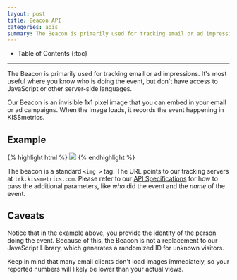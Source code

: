 ```yaml
---
layout: post
title: Beacon API
categories: apis
summary: The Beacon is primarily used for tracking email or ad impressions, or in cases where you do not have access to JavaScript or other server-side languages.
---
```

* Table of Contents
{:toc}
* * *

The Beacon is primarily used for tracking email or ad impressions. It's most useful where you know who is doing the event, but don't have access to JavaScript or other server-side languages.

Our Beacon is an invisible 1x1 pixel image that you can embed in your email or ad campaigns. When the image loads, it records the event happening in KISSmetrics.



## Example

{% highlight html %}
<img src="http://trk.kissmetrics.com/e?_k=YOUR_API_KEY&_n=Viewed+E-mail&_p=john%40smith.com"/>
{% endhighlight %}

The beacon is a standard `<img >` tag. The URL points to our tracking servers at `trk.kissmetrics.com`. Please refer to our [API Specifications][specs] for how to pass the additional parameters, like *who* did the event and the *name* of the event.

## Caveats

Notice that in the example above, you provide the identity of the person doing the event. Because of this, the Beacon is not a replacement to our JavaScript Library, which generates a randomized ID for unknown visitors.

Keep in mind that many email clients don't load images immediately, so your reported numbers will likely be lower than your actual views.

[specs]: /apis/specifications#recording-an-event